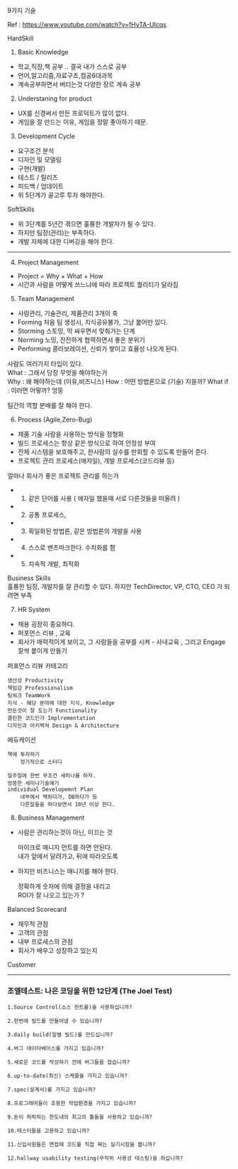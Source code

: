 9가지 기술

Ref : https://www.youtube.com/watch?v=fHyTA-UIcqs

HardSkill

1. Basic Knowledge

- 학교,직장,책 공부 .. 결국 내가 스스로 공부
- 언어,알고리즘,자료구조,컴공6대과목
- 계속공부하면서 버티는것 다양한 장르 계속 공부

2. Understaning for product

- UX를 신경써서 만든 프로덕트가 많이 없다.
- 게임을 잘 만드는 이유, 게임을 정말 좋아하기 때문.

3. Development Cycle

- 요구조건 분석
- 디자인 및 모델링
- 구현(개발)
- 테스트 / 릴리즈
- 피드백 / 업데이트
- 위 5단계가 골고루 투자 해야한다.

SoftSkills

- 위 3단계를 5년간 겪으면 훌륭한 개발자가 될 수 있다.
- 하지만 팀장(관리)는 부족하다.
- 개발 자체에 대한 디버깅을 해야 한다.

---

4. Project Management

- Project = Why + What + How
- 시간과 사람을 어떻게 쓰느냐에 따라 프로젝트 퀄리티가 달라짐

5. Team Management

- 사람관리, 기술관리, 제품관리 3개의 축
- Forming 처음 팀 생성시, 지식공유불가, 그냥 붙어만 있다.
- Storming 스토밍, 막 싸우면서 맞춰가는 단계
- Norming 노밍, 잔잔하게 협력하면서 좋은 분위기
- Performing 콜라보레이션, 신뢰가 쌓이고 효율성 나오게 된다.

사람도 여러가지 타입이 있다.  
What : 그래서 당장 무엇을 해야하는가  
Why : 왜 해야하는데 (이유,비즈니스)
How : 어떤 방법론으로 (기술) 지을까?
What if : 이러면 어떻까? 엉뚱

팀간의 역할 분배를 잘 해야 한다.

6. Process (Agile,Zero-Bug)

- 제품 기술 사람을 사용하는 방식을 정형화
- 빌드 프로세스는 항상 같은 방식으로 하여 안정성 부여
- 전체 시스템을 보호해주고, 한사람의 실수를 만회할 수 있도록 만들어 준다.
- 프로젝트 관리 프로세스(애자일), 개발 프로세스(코드리뷰 등)

얼마나 회사가 좋은 프로젝트 관리를 하는가

- 1. 같은 단어를 사용 ( 애자일 했을때 서로 다른것들을 떠올려 )
- 2. 공통 프로세스,
- 3. 획일화된 방법론, 같은 방법론의 개발을 사용
- 4. 스스로 밴츠마크한다. 수치화를 함
- 5. 지속적 개발, 최적화

Business Skills  
훌륭한 팀장, 개발자를 잘 관리할 수 있다. 하지만 TechDirector, VP, CTO, CEO 가 되려면 부족

7. HR System

- 채용 굉장히 중요하다.
- 퍼포먼스 리뷰 , 교육
- 회사가 매력적이게 보이고, 그 사람들을 공부를 시켜 - 사내교육 , 그리고 Engage 찰싹 붙이게 만들기

퍼포먼스 리뷰 카테고리

    생산성 Productivity
    책임감 Professionalism
    팀워크 TeamWork
    지식 - 해당 분야에 대한 지식, Knowledge
    만든것이 잘 도는가 Functionality
    클린한 코드인가 Implrementation
    디자인과 아키텍쳐 Design & Architecture

에듀케이션

    책에 투자하기
        정기적으로 스터디

    일주일에 한번 무조건 세미나를 하자.
    엉뚱한 세미나기술얘기
    individual Developemnt Plan
        내부에서 백하다가, DB하다가 등
        다른일들을 하다보면서 10년 이상 한다.

8. Business Management

- 사람은 관리하는것이 아닌, 이끄는 것

  마이크로 매니지 먼트를 하면 안된다.  
   내가 앞에서 달려가고, 뒤에 따라오도록

- 하지만 비즈니스는 매니지를 해야 한다.

  정확하게 숫자에 의해 결정을 내리고  
   ROI가 잘 나오고 있는가 ?

Balanced Scorecard

- 재무적 관점
- 고객의 관점
- 내부 프로세스의 관점
- 회사가 배우고 성장하고 있는지

Customer

---

### 조엘테스트: 나은 코딩을 위한 12단계 (The Joel Test)

```
1.Source Control(소스 컨트롤)을 사용하십니까?

2.한번에 빌드를 만들어낼 수 있습니까?

3.daily build(일별 빌드)를 만드십니까?

4.버그 데이타베이스를 가지고 있습니까?

5.새로운 코드를 작성하기 전에 버그들을 잡습니까?

6.up-to-date(최신) 스케줄을 가지고 있습니까?

7.spec(설계서)를 가지고 있습니까?

8.프로그래머들이 조용한 작업환경을 가지고 있습니까?

9.돈이 허락하는 한도내의 최고의 툴들을 사용하고 있습니까?

10.테스터들을 고용하고 있습니까?

11.신입사원들은 면접때 코드를 직접 짜는 실기시험을 봅니까?

12.hallway usability testing(무작위 사용성 테스팅)을 하십니까?
```
